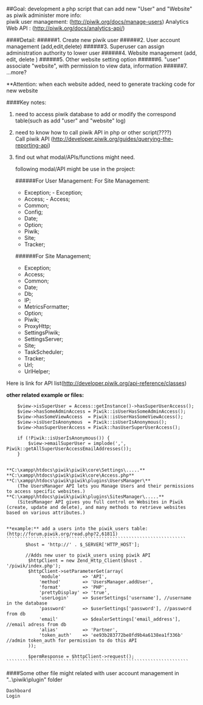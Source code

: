 
##Goal: development a php script that can add new "User" and "Website" as piwik administer
more info:  
	piwik user management: (http://piwik.org/docs/manage-users) 
	Analytics Web API :    (http://piwik.org/docs/analytics-api/)  

####Detail:
######1. Create new piwik user
######2. User account management (add,edit,delete)
######3. Superuser can assign administration authority to lower user
######4. Website management (add, edit, delete ) 
######5.	Other website setting option
######6. "user" associate "website", with permission to view data, information
######7.  ...more?

**Attention: when each website added, need to generate tracking code for new website


####Key notes:
1. need to access piwik database to add or modify the correspond table(such as add "user" and "website" log)  
2. need to know how to call piwik API in php or other script(????)  
Call piwik API (http://developer.piwik.org/guides/querying-the-reporting-api)
3. find out what modal/APIs/functions might need.   

	following modal/API might be use in the project:

	######For User Management:			      For Site Management:
	- Exception;								- Exception;
	- Access;									- Access;
	- Common;
	- Config;
	- Date;
	- Option;
	- Piwik;
	- Site;
	- Tracker;
	
	######For Site Management;
	- Exception;
	- Access;
	- Common;
	- Date;
	- Db;
	- IP;
	- MetricsFormatter;
	- Option;
	- Piwik;
	- ProxyHttp;
	- SettingsPiwik;
	- SettingsServer;
	- Site;
	- TaskScheduler;
	- Tracker;
	- Url;
	- UrlHelper;

Here is link for API list(http://developer.piwik.org/api-reference/classes)
		
**other related example or files:**
		
        $view->isSuperUser = Access::getInstance()->hasSuperUserAccess();
        $view->hasSomeAdminAccess = Piwik::isUserHasSomeAdminAccess();
        $view->hasSomeViewAccess  = Piwik::isUserHasSomeViewAccess();
        $view->isUserIsAnonymous  = Piwik::isUserIsAnonymous();
        $view->hasSuperUserAccess = Piwik::hasUserSuperUserAccess();
		
		if (!Piwik::isUserIsAnonymous()) {
            $view->emailSuperUser = implode(',', Piwik::getAllSuperUserAccessEmailAddresses());
        }
		
		
	**C:\xampp\htdocs\piwik\piwik\core\Settings\.....**  
	**C:\xampp\htdocs\piwik\piwik\core\Access.php**  
	**C:\xampp\htdocs\piwik\piwik\plugins\UsersManager\**  
		(The UsersManager API lets you Manage Users and their permissions to access specific websites.)  
	**C:\xampp\htdocs\piwik\piwik\plugins\SitesManager\.....**  
		(SitesManager API gives you full control on Websites in Piwik (create, update and delete), and many methods to retrieve websites based on various attributes.)
	
	
	**example:** add a users into the piwik_users table: (http://forum.piwik.org/read.php?2,61811)
	``````````````````````````````````````````````````````````````````
           $host = 'http://' . $_SERVER['HTTP_HOST'];

           //Adds new user to piwik_users using piwik API
            $httpClient = new Zend_Http_Client($host . '/piwik/index.php');
            $httpClient->setParameterGet(array(
                'module'        => 'API',
                'method'        => 'UsersManager.addUser',
                'format'        => 'PHP',
                'prettyDisplay' => 'true',
                'userLogin'     => $userSettings['username'], //username in the database
                'password'      => $userSettings['password'], //password from db
                'email'         => $dealerSettings['email_address'], //email adress from db
                'alias'         => 'Partner',
                'token_auth'    => 'ee93b283772be8fd9b4a6138ea1f336b' //admin token_auth for permission to do this API
            ));

            $permResponse = $httpClient->request();	
	```````````````````````````````````````````````````````````````````

	

####Some other file might related with user account management in "..\piwik\plugin" folder

	Dashboard 
	Login 



